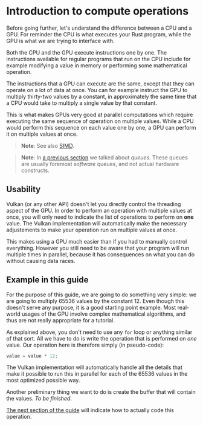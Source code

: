 # Introduction to compute operations

Before going further, let's understand the difference between a CPU and a GPU. For reminder the CPU
is what executes your Rust program, while the GPU is what we are trying to interface with.

Both the CPU and the GPU execute instructions one by one. The instructions available for regular
programs that run on the CPU include for example modifying a value in memory or performing some
mathematical operation.

The instructions that a GPU can execute are the same, except that they can operate on a lot of
data at once. You can for example instruct the GPU to multiply thirty-two values by a constant,
in approximately the same time that a CPU would take to multiply a single value by that constant.

This is what makes GPUs very good at parallel computations which require executing the same
sequence of operation on multiple values. While a CPU would perform this sequence on each value one
by one, a GPU can perform it on multiple values at once.

> **Note**: See also [SIMD](https://en.wikipedia.org/wiki/SIMD).

> **Note**: In [a previous section](/guide/device-creation) we talked about *queues*. These queues
> are usually foremost *software* queues, and not actual hardware constructs.

## Usability

Vulkan (or any other API) doesn't let you directly control the threading aspect of the GPU.
In order to perform an operation with multiple values at once, you will only need to indicate the
list of operations to perform on **one** value. The Vulkan implementation will automatically make
the necessary adjustements to make your operation run on multiple values at once.

This makes using a GPU much easier than if you had to manually control everything. However you
still need to be aware that your program will run multiple times in parallel, because it has
consequences on what you can do without causing data races.

## Example in this guide

For the purpose of this guide, we are going to do something very simple: we are going to multiply
65536 values by the constant 12. Even though this doesn't serve any purpose, it is a good starting
point example. Most real-world usages of the GPU involve complex mathematical algorithms, and thus
are not really appropriate for a tutorial.

As explained above, you don't need to use any `for` loop or anything similar of that sort. All we
have to do is write the operation that is performed on *one* value. Our operation here is therefore
simply (in pseudo-code):

```glsl
value = value * 12;
```

The Vulkan implementation will automatically handle all the details that make it possible to run
this in parallel for each of the 65536 values in the most optimized possible way.

Another preliminary thing we want to do is create the buffer that will contain the values.
*To be finished*.

[The next section of the guide](/guide/compute-pipeline) will indicate how to actually code this
operation.
